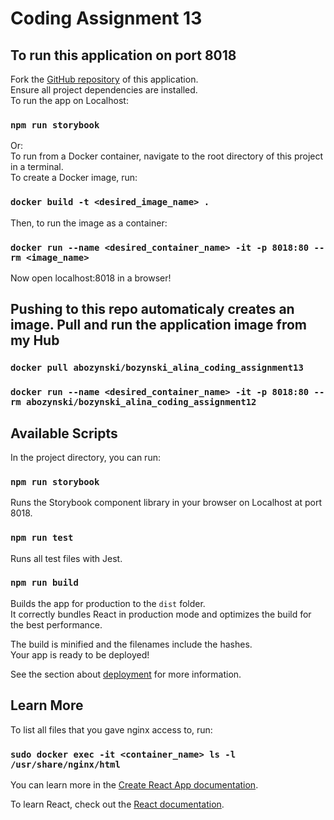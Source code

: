 # Coding Assignment 13

## To run this application on port 8018

Fork the [GitHub repository](https://github.com/bozzywozzy/coding_assignment13) of this application.\
Ensure all project dependencies are installed.\
To run the app on Localhost:

### `npm run storybook`

Or:\
To run from a Docker container, navigate to the root directory of this project in a terminal.\
To create a Docker image, run:

### `docker build -t <desired_image_name> .`

Then, to run the image as a container:

### `docker run --name <desired_container_name> -it -p 8018:80 --rm <image_name>`

Now open localhost:8018 in a browser!

## Pushing to this repo automaticaly creates an image. Pull and run the application image from my Hub

### `docker pull abozynski/bozynski_alina_coding_assignment13`

### `docker run --name <desired_container_name> -it -p 8018:80 --rm abozynski/bozynski_alina_coding_assignment12`

## Available Scripts

In the project directory, you can run:

### `npm run storybook`

Runs the Storybook component library in your browser on Localhost at port 8018.

### `npm run test`

Runs all test files with Jest.

### `npm run build`

Builds the app for production to the `dist` folder.\
It correctly bundles React in production mode and optimizes the build for the best performance.

The build is minified and the filenames include the hashes.\
Your app is ready to be deployed!

See the section about [deployment](https://facebook.github.io/create-react-app/docs/deployment) for more information.

## Learn More

To list all files that you gave nginx access to, run:

### `sudo docker exec -it <container_name> ls -l /usr/share/nginx/html`

You can learn more in the [Create React App documentation](https://facebook.github.io/create-react-app/docs/getting-started).

To learn React, check out the [React documentation](https://reactjs.org/).
